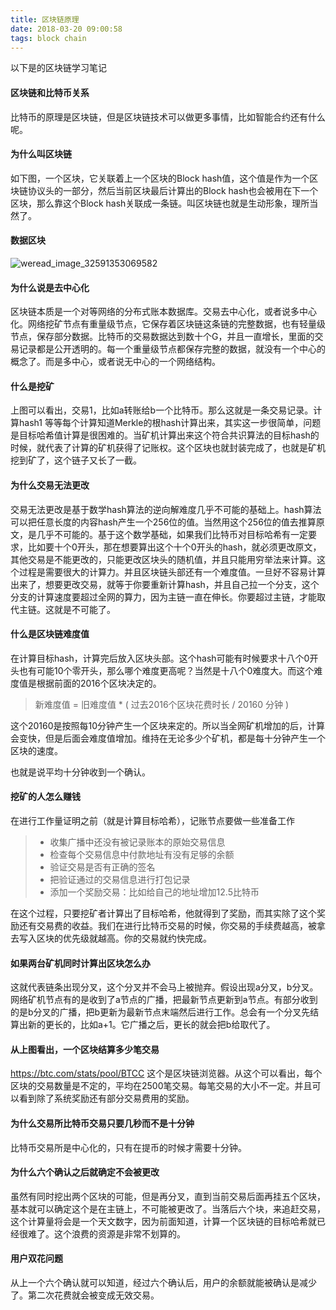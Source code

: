 ```yaml
---
title: 区块链原理
date: 2018-03-20 09:00:58
tags: block chain
---
```


以下是的区块链学习笔记

#### 区块链和比特币关系

比特币的原理是区块链，但是区块链技术可以做更多事情，比如智能合约还有什么呢。

#### 为什么叫区块链

如下图，一个区块，它关联着上一个区块的Block hash值，这个值是作为一个区块链协议头的一部分，然后当前区块最后计算出的Block hash也会被用在下一个区块，那么靠这个Block hash关联成一条链。叫区块链也就是生动形象，理所当然了。

#### 数据区块

![weread_image_32591353069582](http://wx1.sinaimg.cn/mw690/c1b251b3ly1fo0pwh8bg8j20ko0eytan.jpg)



#### 为什么说是去中心化

区块链本质是一个对等网络的分布式账本数据库。交易去中心化，或者说多中心化。网络挖矿节点有重量级节点，它保存着区块链这条链的完整数据，也有轻量级节点，保存部分数据。比特币的交易数据达到数十个G，并且一直增长，里面的交易记录都是公开透明的。每一个重量级节点都保存完整的数据，就没有一个中心的概念了。而是多中心，或者说无中心的一个网络结构。

#### 什么是挖矿

上图可以看出，交易1，比如a转账给b一个比特币。那么这就是一条交易记录。计算hash1 等等每个计算知道Merkle的根hash计算出来，其实这一步很简单，问题是目标哈希值计算是很困难的。当矿机计算出来这个符合共识算法的目标hash的时候，就代表了计算的矿机获得了记账权。这个区块也就封装完成了，也就是矿机挖到矿了，这个链子又长了一截。

#### 为什么交易无法更改

交易无法更改是基于数学hash算法的逆向解难度几乎不可能的基础上。hash算法可以把任意长度的内容hash产生一个256位的值。当然用这个256位的值去推算原文，是几乎不可能的。基于这个数学基础，如果我们比特币对目标哈希有一定要求，比如要十个0开头，那在想要算出这个十个0开头的hash，就必须更改原文，其他交易是不能更改的，只能更改区块头的随机值，并且只能用穷举法来计算。这个过程是需要很大的计算力。并且区块链头部还有一个难度值。一旦好不容易计算出来了，想要更改交易，就等于你要重新计算hash，并且自己拉一个分支，这个分支的计算速度要超过全网的算力，因为主链一直在伸长。你要超过主链，才能取代主链。这就是不可能了。

#### 什么是区块链难度值

在计算目标hash，计算完后放入区块头部。这个hash可能有时候要求十八个0开头也有可能10个零开头，那么哪个难度更高呢？当然是十八个0难度大。而这个难度值是根据前面的2016个区块决定的。

> 新难度值 = 旧难度值 * ( 过去2016个区块花费时长 / 20160 分钟 )

这个20160是按照每10分钟产生一个区块来定的。所以当全网矿机增加的后，计算会变快，但是后面会难度值增加。维持在无论多少个矿机，都是每十分钟产生一个区块的速度。

也就是说平均十分钟收到一个确认。

#### 挖矿的人怎么赚钱

在进行工作量证明之前（就是计算目标哈希），记账节点要做一些准备工作

> - 收集广播中还没有被记录账本的原始交易信息
> - 检查每个交易信息中付款地址有没有足够的余额
> - 验证交易是否有正确的签名
> - 把验证通过的交易信息进行打包记录
> - 添加一个奖励交易：比如给自己的地址增加12.5比特币 

在这个过程，只要挖矿者计算出了目标哈希，他就得到了奖励，而其实除了这个奖励还有交易费的收益。我们在进行比特币交易的时候，你交易的手续费越高，被拿去写入区块的优先级就越高。你的交易就约快完成。

#### 如果两台矿机同时计算出区块怎么办

这就代表链条出现分叉，这个分叉并不会马上被抛弃。假设出现a分叉，b分叉。网络矿机节点有的是收到了a节点的广播，把最新节点更新到a节点。有部分收到的是b分叉的广播，把b更新为最新节点末端然后进行工作。总会有一个分叉先结算出新的更长的，比如a+1。它广播之后，更长的就会把b给取代了。

#### 从上图看出，一个区块结算多少笔交易

https://btc.com/stats/pool/BTCC 这个是区块链浏览器。从这个可以看出，每个区块的交易数量是不定的，平均在2500笔交易。每笔交易的大小不一定。并且可以看到除了系统奖励还有部分交易费用的奖励。

#### 为什么交易所比特币交易只要几秒而不是十分钟

比特币交易所是中心化的，只有在提币的时候才需要十分钟。



#### 为什么六个确认之后就确定不会被更改

虽然有同时挖出两个区块的可能，但是再分叉，直到当前交易后面再挂五个区块，基本就可以确定这个是在主链上，不可能被更改了。当落后六个块，来追赶交易，这个计算量将会是一个天文数字，因为前面知道，计算一个区块链的目标哈希就已经很难了。这个浪费的资源是非常不划算的。

#### 用户双花问题

从上一个六个确认就可以知道，经过六个确认后，用户的余额就能被确认是减少了。第二次花费就会被变成无效交易。













